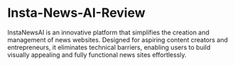# Insta-News-AI-Review
InstaNewsAI is an innovative platform that simplifies the creation and management of news websites. Designed for aspiring content creators and entrepreneurs, it eliminates technical barriers, enabling users to build visually appealing and fully functional news sites effortlessly.
